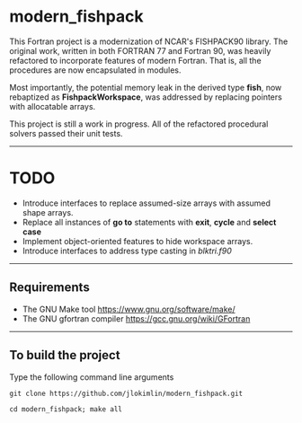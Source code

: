 # **modern\_fishpack**
 
This Fortran project is a modernization of NCAR's FISHPACK90 library. The original work, written in both FORTRAN 77 and Fortran 90, was heavily refactored to incorporate features of modern Fortran. That is, all the procedures are now encapsulated in modules. 

Most importantly, the potential memory leak in the derived type **fish**, now rebaptized as **FishpackWorkspace**, was addressed by replacing pointers with allocatable arrays. 

This project is still a work in progress. All of the refactored procedural solvers passed their unit tests.

-----------------------------------------------------------------------------

# TODO
* Introduce interfaces to replace assumed-size arrays with assumed shape arrays. 
* Replace all instances of **go to** statements with **exit**, **cycle** and **select case**
* Implement object-oriented features to hide workspace arrays.
* Introduce interfaces to address type casting in *blktri.f90*

-----------------------------------------------------------------------------

## Requirements
* The GNU Make tool https://www.gnu.org/software/make/
* The GNU gfortran compiler https://gcc.gnu.org/wiki/GFortran

-----------------------------------------------------------------------------

## To build the project

Type the following command line arguments
```
git clone https://github.com/jlokimlin/modern_fishpack.git

cd modern_fishpack; make all
```
